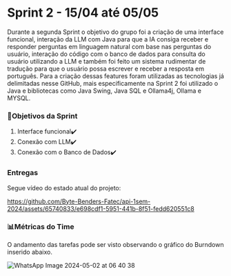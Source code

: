 # Sprint 2 - 15/04 até 05/05
Durante a segunda Sprint o objetivo do grupo foi a criação de uma interface funcional, interação da LLM com Java para que a IA consiga receber e responder perguntas em linguagem natural com base nas perguntas do usuário, interação do código com o banco de dados para consulta do usuário utilizando a LLM e também foi feito um sistema rudimentar de tradução para que o usuário possa escrever e receber a resposta em português. Para a criação dessas features foram utilizadas as tecnologias já delimitadas nesse GitHub, mais especificamente na Sprint 2 foi utilizado o Java e bibliotecas como Java Swing, Java SQL e Ollama4j, Ollama e MYSQL.

### 🎯Objetivos da Sprint
1. Interface funcional✔️
2. Conexão com LLM✔️
3. Conexão com o Banco de Dados✔️

### Entregas

Segue vídeo do estado atual do projeto:


https://github.com/Byte-Benders-Fatec/api-1sem-2024/assets/65740833/e698cdf1-5951-441b-8f51-fedd620551c8


### 📊Métricas do Time

O andamento das tarefas pode ser visto observando o gráfico do Burndown inserido abaixo.

![WhatsApp Image 2024-05-02 at 06 40 38](https://github.com/Byte-Benders-Fatec/api-1sem-2024/assets/143470914/4a47e1c0-aea1-4f9c-a441-efcd651b54a0)
